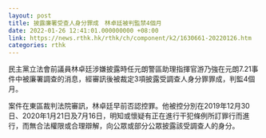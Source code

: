 ```yaml
---
layout: post
title: 披露廉署受查人身分罪成　林卓廷被判監禁4個月
date: 2022-01-26 12:41:01.000000000 +08:00
link: https://news.rthk.hk/rthk/ch/component/k2/1630661-20220126.htm
categories: rthk
---
```


民主黨立法會前議員林卓廷涉嫌披露時任元朗警區助理指揮官游乃強在元朗7.21事件中被廉署調查的消息，經審訊後被裁定3項披露受調查人身分罪罪成，判監4個月。

案件在東區裁判法院審訊，林卓廷早前否認控罪。他被控分別在2019年12月30日、2020年1月21日及7月16日，明知或懷疑有正在進行干犯條例所訂罪行而進行，而無合法權限或合理辯解，向公眾或部分公眾披露該受調查人的身分。
